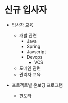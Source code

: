 # 신규 입사자 
- 입사자 교육
  - 개발 관련
    - Java
    - Spring
    - Javscript
    - Devops
      - VCS
  - 도메인 관련
  - 관리자 교육

- 프로젝트별 온보딩 프로그램
  - 판도라
